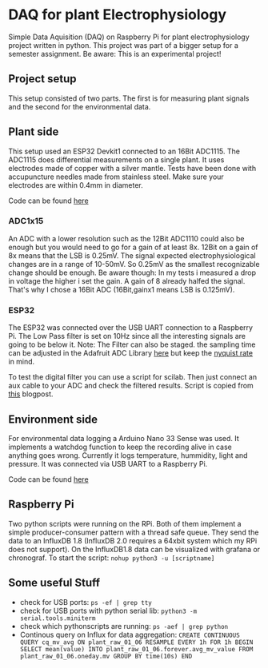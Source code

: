 # DAQ for plant Electrophysiology
Simple Data Aquisition (DAQ) on Raspberry Pi for plant electrophysiology project written in python. This project was part of a bigger setup for a semester assignment. Be aware: This is an experimental project!

## Project setup
This setup consisted of two parts. The first is for measuring plant signals and the second for the environmental data.

## Plant side
This setup used an ESP32 Devkit1 connected to an 16Bit ADC1115. The ADC1115 does differential measurements on a single plant. It uses electrodes made of copper with a silver mantle. Tests have been done with accupuncture needles made from stainless steel. Make sure your electrodes are within 0.4mm in diameter.

Code can be found [here](https://github.com/SteinerPascal/plant-logger)

### ADC1x15
An ADC with a lower resolution such as the 12Bit ADC1110 could also be enough but you would need to go for a gain of at least 8x. 12Bit on a gain of 8x means that the LSB is 0.25mV. The signal expected electrophysiological changes are in a range of 10-50mV. So 0.25mV as the smallest recognizable change should be enough. Be aware though: In my tests i measured a drop in voltage the higher i set the gain. A gain of 8 already halfed the signal. That's why I chose a 16Bit ADC (16Bit,gainx1 means LSB is 0.125mV).

### ESP32
The ESP32 was connected over the USB UART connection to a Raspberry Pi. The Low Pass filter is set on 10Hz since all the interesting signals are going to be below it. Note: The Filter can also be staged. the sampling time can be adjusted in the Adafruit ADC Library [here](https://github.com/adafruit/Adafruit_ADS1X15/blob/master/Adafruit_ADS1X15.cpp#L52) but keep the [nyquist rate](https://en.wikipedia.org/wiki/Nyquist_rate) in mind.

To test the digital filter you can use a script for scilab. Then just connect an aux cable to your ADC and check the filtered results. Script is copied from [this](https://www.allaboutcircuits.com/technical-articles/how-to-use-your-computer-as-an-arbitrary-waveform-generator/) blogpost.

## Environment side
For environmental data logging a Arduino Nano 33 Sense was used. It implements a watchdog function to keep the recording alive in case anything goes wrong. Currently it logs temperature, hummidity, light and pressure. It was connected via USB UART to a Raspberry Pi.

Code can be found [here](https://github.com/SteinerPascal/environment-logger)

## Raspberry Pi
Two python scripts were running on the RPi. Both of them implement a simple producer-consumer pattern with a thread safe queue. They send the data to an InfluxDB 1.8 (InfluxDB 2.0 requires a 64xbit system which my RPi does not support). On the InfluxDB1.8 data can be visualized with grafana or chronograf. 
To start the script: ```nohup python3 -u [scriptname]```


## Some useful Stuff
- check for USB ports: `ps -ef | grep tty`
- check for USB ports with python serial lib: `python3 -m serial.tools.miniterm`
- check which pythonscripts are running: `ps -aef | grep python`
- Continous query on Influx for data aggregation: `CREATE CONTINUOUS QUERY cq_mv_avg ON plant_raw_01_06 RESAMPLE EVERY 1h FOR 1h BEGIN SELECT mean(value) INTO plant_raw_01_06.forever.avg_mv_value FROM plant_raw_01_06.oneday.mv GROUP BY time(10s) END`

